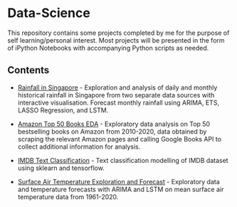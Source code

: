 # Data-Science
This repository contains some projects completed by me for the purpose of self learning/personal interest. Most projects will be presented in the form of iPython Notebooks with accompanying Python scripts as needed.

## Contents
* [Rainfall in Singapore](https://github.com/wenhao7/Data-Science/blob/main/Rainfall%20in%20Singapore/Rainfall%20in%20Singapore.ipynb) - Exploration and analysis of daily and monthly historical rainfall in Singapore from two separate data sources with interactive visualisation. Forecast monthly rainfall using ARIMA, ETS, LASSO Regression, and LSTM.

* [Amazon Top 50 Books EDA](https://github.com/wenhao7/Data-Science/blob/main/Amazon%20Books%20EDA/amazon_eda.ipynb) - Exploratory data analysis on Top 50 bestselling books on Amazon from 2010-2020, data obtained by scraping the relevant Amazon pages and calling Google Books API to collect additional information for analysis.

* [IMDB Text Classification](https://github.com/wenhao7/Data-Science/blob/main/IMDB%20Text%20Classification/IMDB%20Text%20Classification.ipynb) - Text classification modelling of IMDB dataset using sklearn and tensorflow.

* [Surface Air Temperature Exploration and Forecast](https://github.com/wenhao7/Data-Science/blob/main/Surface%20Air%20Temperature%20Exploration%20and%20Forecast/Mean%20Surface%20Air%20Temperature.ipynb) - Exploratory data and temperature forecasts with ARIMA and LSTM on mean surface air temperature data from 1961-2020.
